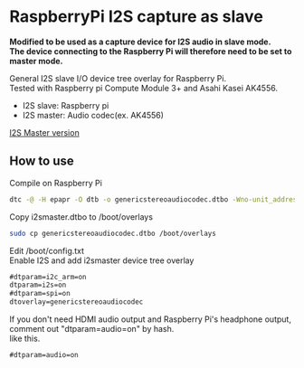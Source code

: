 # RaspberryPi I2S capture as slave

**Modified to be used as a capture device for I2S audio in slave mode.  
The device connecting to the Raspberry Pi will therefore need to be set to master mode.**

General I2S slave I/O device tree overlay for Raspberry Pi.  
Tested with Raspberry pi Compute Module 3+ and Asahi Kasei AK4556.  

- I2S slave: Raspberry pi
- I2S master: Audio codec(ex. AK4556)

[I2S Master version](https://github.com/AkiyukiOkayasu/RaspberryPi_I2S_Master)

## How to use  
Compile on Raspberry Pi  
```bash
dtc -@ -H epapr -O dtb -o genericstereoaudiocodec.dtbo -Wno-unit_address_vs_reg genericstereoaudiocodec.dts
```

Copy i2smaster.dtbo to /boot/overlays  
```bash
sudo cp genericstereoaudiocodec.dtbo /boot/overlays
```

Edit /boot/config.txt  
Enable I2S and add i2smaster device tree overlay  
```/boot/config.txt    # Uncomment some or all of these to enable the optional hardware interface
#dtparam=i2c_arm=on
dtparam=i2s=on
#dtparam=spi=on
dtoverlay=genericstereoaudiocodec
```

If you don't need HDMI audio output and Raspberry Pi's headphone output, comment out "dtparam=audio=on" by hash.  
like this.  
```/boot/config.txt
#dtparam=audio=on
```
